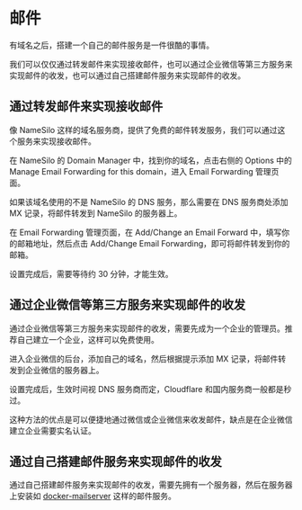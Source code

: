 # 邮件

有域名之后，搭建一个自己的邮件服务是一件很酷的事情。

我们可以仅仅通过转发邮件来实现接收邮件，也可以通过企业微信等第三方服务来实现邮件的收发，也可以通过自己搭建邮件服务来实现邮件的收发。

## 通过转发邮件来实现接收邮件

像 NameSilo 这样的域名服务商，提供了免费的邮件转发服务，我们可以通过这个服务来实现接收邮件。

在 NameSilo 的 Domain Manager 中，找到你的域名，点击右侧的 Options 中的 Manage Email Forwarding for this domain，进入 Email Forwarding 管理页面。

如果该域名使用的不是 NameSilo 的 DNS 服务，那么需要在 DNS 服务商处添加 MX 记录，将邮件转发到 NameSilo 的服务器上。

在 Email Forwarding 管理页面，在 Add/Change an Email Forward 中，填写你的邮箱地址，然后点击 Add/Change Email Forwarding，即可将邮件转发到你的邮箱。

设置完成后，需要等待约 30 分钟，才能生效。

## 通过企业微信等第三方服务来实现邮件的收发

通过企业微信等第三方服务来实现邮件的收发，需要先成为一个企业的管理员。推荐自己建立一个企业，这样可以免费使用。

进入企业微信的后台，添加自己的域名，然后根据提示添加 MX 记录，将邮件转发到企业微信的服务器上。

设置完成后，生效时间视 DNS 服务商而定，Cloudflare 和国内服务商一般都是秒过。

这种方法的优点是可以便捷地通过微信或企业微信来收发邮件，缺点是在企业微信建立企业需要实名认证。

## 通过自己搭建邮件服务来实现邮件的收发

通过自己搭建邮件服务来实现邮件的收发，需要先拥有一个服务器，然后在服务器上安装如 [docker-mailserver](https://docker-mailserver.github.io/docker-mailserver/latest/) 这样的邮件服务。